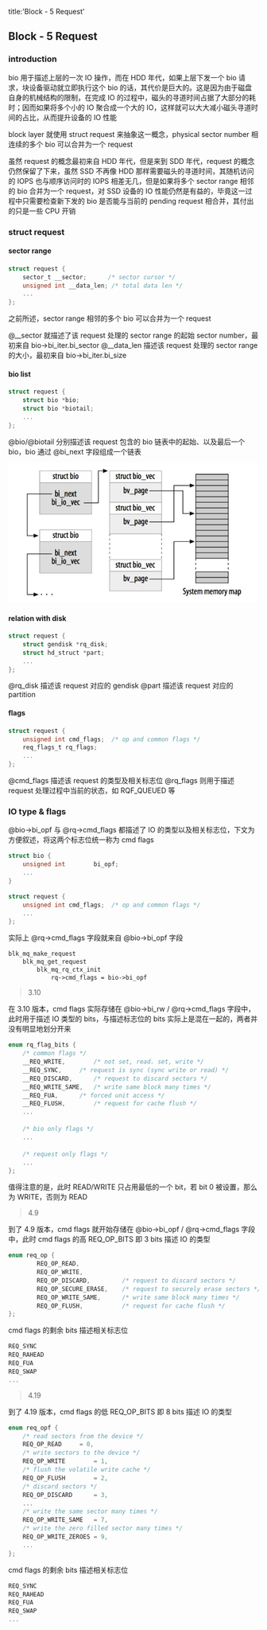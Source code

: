 title:'Block - 5 Request'
## Block - 5 Request

### introduction

bio 用于描述上层的一次 IO 操作，而在 HDD 年代，如果上层下发一个 bio 请求，块设备驱动就立即执行这个 bio 的话，其代价是巨大的。这是因为由于磁盘自身的机械结构的限制，在完成 IO 的过程中，磁头的寻道时间占据了大部分的耗时；因而如果将多个小的 IO 聚合成一个大的 IO，这样就可以大大减小磁头寻道时间的占比，从而提升设备的 IO 性能

block layer 就使用 struct request 来抽象这一概念，physical sector number 相连续的多个 bio 可以合并为一个 request


虽然 request 的概念最初来自 HDD 年代，但是来到 SDD 年代，request 的概念仍然保留了下来，虽然 SSD 不再像 HDD 那样需要磁头的寻道时间，其随机访问的 IOPS 也与顺序访问时的 IOPS 相差无几，但是如果将多个 sector range 相邻的 bio 合并为一个 request，对 SSD 设备的 IO 性能仍然是有益的，毕竟这一过程中只需要检查新下发的 bio 是否能与当前的 pending request 相合并，其付出的只是一些 CPU 开销


### struct request

#### sector range

```c
struct request {
	sector_t __sector;		/* sector cursor */
	unsigned int __data_len; /* total data len */
	...
};
```

之前所述，sector range 相邻的多个 bio 可以合并为一个 request

@__sector 就描述了该 request 处理的 sector range 的起始 sector number，最初来自 bio->bi_iter.bi_sector
@__data_len 描述该 request 处理的 sector range 的大小，最初来自 bio->bi_iter.bi_size


#### bio list

```c
struct request {
	struct bio *bio;
	struct bio *biotail;
	...
};
```

@bio/@biotail 分别描述该 request 包含的 bio 链表中的起始、以及最后一个 bio，bio 通过 @bi_next 字段组成一个链表

![14808290457431](media/15911850927855/14808290457431.jpg)


#### relation with disk

```c
struct request {
	struct gendisk *rq_disk;
	struct hd_struct *part;
	...
};
```

@rq_disk 描述该 request 对应的 gendisk
@part 描述该 request 对应的 partition


#### flags

```c
struct request {
	unsigned int cmd_flags;	 /* op and common flags */
	req_flags_t rq_flags;
	...
};
```

@cmd_flags 描述该 request 的类型及相关标志位
@rq_flags 则用于描述 request 处理过程中当前的状态，如 RQF_QUEUED 等


### IO type & flags

@bio->bi_opf 与 @rq->cmd_flags 都描述了 IO 的类型以及相关标志位，下文为方便叙述，将这两个标志位统一称为 cmd flags

```c
struct bio {
	unsigned int		bi_opf;
	...
}
```

```c
struct request {
	unsigned int cmd_flags;	 /* op and common flags */
	...
};
```

实际上 @rq->cmd_flags 字段就来自 @bio->bi_opf 字段

```
blk_mq_make_request
    blk_mq_get_request
        blk_mq_rq_ctx_init
            rq->cmd_flags = bio->bi_opf
```



> 3.10

在 3.10 版本，cmd flags 实际存储在 @bio->bi_rw / @rq->cmd_flags 字段中，此时用于描述 IO 类型的 bits，与描述标志位的 bits 实际上是混在一起的，两者并没有明显地划分开来

```c
enum rq_flag_bits {
	/* common flags */
	__REQ_WRITE,		/* not set, read. set, write */
	__REQ_SYNC,		/* request is sync (sync write or read) */
	__REQ_DISCARD,		/* request to discard sectors */
	__REQ_WRITE_SAME,	/* write same block many times */
	__REQ_FUA,		/* forced unit access */
	__REQ_FLUSH,		/* request for cache flush */
	...

	/* bio only flags */
	...

	/* request only flags */
	...
};
```

值得注意的是，此时 READ/WRITE 只占用最低的一个 bit，若 bit 0 被设置，那么为 WRITE，否则为 READ


> 4.9

到了 4.9 版本，cmd flags 就开始存储在 @bio->bi_opf / @rq->cmd_flags 字段中，此时 cmd flags 的高 REQ_OP_BITS 即 3 bits 描述 IO 的类型

```c
enum req_op {
        REQ_OP_READ,
        REQ_OP_WRITE,
        REQ_OP_DISCARD,         /* request to discard sectors */
        REQ_OP_SECURE_ERASE,    /* request to securely erase sectors */
        REQ_OP_WRITE_SAME,      /* write same block many times */
        REQ_OP_FLUSH,           /* request for cache flush */
};
```


cmd flags 的剩余 bits 描述相关标志位

```c
REQ_SYNC
REQ_RAHEAD
REQ_FUA
REQ_SWAP
...
```


> 4.19

到了 4.19 版本，cmd flags 的低 REQ_OP_BITS 即 8 bits 描述 IO 的类型

```c
enum req_opf {
	/* read sectors from the device */
	REQ_OP_READ		= 0,
	/* write sectors to the device */
	REQ_OP_WRITE		= 1,
	/* flush the volatile write cache */
	REQ_OP_FLUSH		= 2,
	/* discard sectors */
	REQ_OP_DISCARD		= 3,
	...
	/* write the same sector many times */
	REQ_OP_WRITE_SAME	= 7,
	/* write the zero filled sector many times */
	REQ_OP_WRITE_ZEROES	= 9,
	...
};
```

cmd flags 的剩余 bits 描述相关标志位

```c
REQ_SYNC
REQ_RAHEAD
REQ_FUA
REQ_SWAP
...
```





